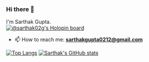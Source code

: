 ### Hi there 👋
I'm Sarthak Gupta.
<br>
[![@sarthak02g's Holopin board](https://holopin.me/sarthak02g)](https://holopin.io/@sarthak02g)
<br>

- 📫 How to reach me: **sarthakgupta0212@gmail.com**

[![Top Langs](https://github-readme-stats.vercel.app/api/top-langs/?username=Sarthak02g)](https://github.com/Sarthak02g/github-readme-stats)
[![Sarthak's GitHub stats](https://github-readme-stats.vercel.app/api?username=Sarthak02g)](https://github.com/Sarthak02g/github-readme-stats)

<!--
**Sarthak02g/Sarthak02g** is a ✨ _special_ ✨ repository because its `README.md` (this file) appears on your GitHub profile.

Here are some ideas to get you started:

- 🔭 I’m currently working on ...
- 🌱 I’m currently learning ...
- 👯 I’m looking to collaborate on ...
- 🤔 I’m looking for help with ...
- 💬 Ask me about ...

- 😄 Pronouns: ...
- ⚡ Fun fact: ...
-->
